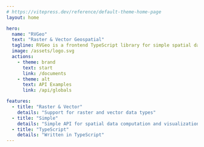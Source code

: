 ```yaml
---
# https://vitepress.dev/reference/default-theme-home-page
layout: home

hero:
  name: "RVGeo"
  text: "Raster & Vector Geospatial"
  tagline: RVGeo is a frontend TypeScript library for simple spatial data computation and visualization
  image: /assets/logo.svg
  actions:
    - theme: brand
      text: start
      link: /documents
    - theme: alt
      text: API Examples
      link: /api/globals

features:
  - title: "Raster & Vector"
    details: "Support for raster and vector data types"
  - title: "Simple"
    details: "Simple API for spatial data computation and visualization"
  - title: "TypeScript"
    details: "Written in TypeScript"
---
```


